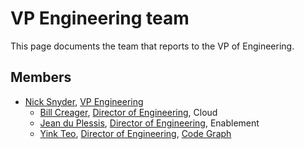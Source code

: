 # VP Engineering team

This page documents the team that reports to the VP of Engineering.

## Members

- [Nick Snyder](../../company/team/index.md#nick-snyder), [VP Engineering](../roles.md#vp-engineering)
  - [Bill Creager](../../company/team/index.md#bill-creager), [Director of Engineering](../roles.md#director-of-engineering), Cloud
  - [Jean du Plessis](../../company/team/index.md#jean-du-plessis), [Director of Engineering](../roles.md#engineering-manager), Enablement
  - [Yink Teo](../../company/team/index.md#yink-teo), [Director of Engineering](../roles.md#director-of-engineering), [Code Graph](../code-graph/index.md)
